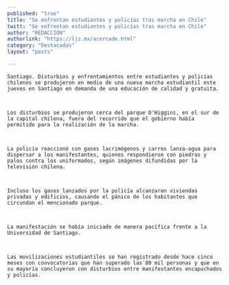 ```yaml
---
published: "true"
title: "Se enfrentan estudiantes y policías tras marcha en Chile"
twitt: "Se enfrentan estudiantes y policías tras marcha en Chile"
author: "REDACCION"
authorlink: "https://ljz.mx/acercade.html"
category: "Destacadas"
layout: "posts"

---
```



  
    Santiago. Disturbios y enfrentamientos entre estudiantes y policías chilenos se produjeron en medio de una nueva marcha estudiantil este jueves en Santiago en demanda de una educación de calidad y gratuita.
  
  
  
    Los disturbios se produjeron cerca del parque O'Higgins, en el sur de la capital chilena, fuera del recorrido que el gobierno había permitido para la realización de la marcha.
  
  
  
    La policía reaccionó con gases lacrimógenos y carros lanza-agua para dispersar a los manifestantes, quienes respondieron con piedras y palos contra los uniformados, según imágenes difundidas por la televisión chilena.
  
  
  
    Incluso los gases lanzados por la policía alcanzaron viviendas privadas y edificios, causando el pánico de los habitantes que circundan el mencionado parque.
  
  
  
    La manifestación se había iniciado de manera pacífica frente a la Universidad de Santiago.
  
  
  
    Las movilizaciones estudiantiles se han registrado desde hace cinco meses con convocatorias que han superado las 80 mil personas y que en su mayoría concluyeron con disturbios entre manifestantes encapuchados y policías.
  

